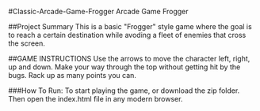 #Classic-Arcade-Game-Frogger
Arcade Game Frogger

##Project Summary
This is a basic "Frogger" style game where the goal is to reach a certain destination while avoding a fleet of enemies that cross the screen.

##GAME INSTRUCTIONS
Use the arrows to move the character left, right, up and down. Make your way through the top without getting hit by the bugs. Rack up as many points you can.

###How To Run:
To start playing the game, or download the zip folder. Then open the index.html file in any modern browser.
